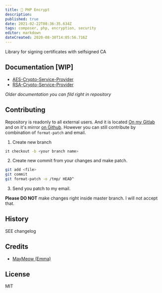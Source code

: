 ```yaml
---
title: 🔐 PHP Encrypt
description: 
published: true
date: 2021-02-22T08:36:35.634Z
tags: composer, php, encryption, security
editor: markdown
dateCreated: 2020-08-30T14:05:56.716Z
---
```


Library for signing certificates with selfsigned CA

## Documentation [WIP]

* [AES-Crypto-Service-Provider](/en/Packages/Php-encrypt/AES-Crypto-Service-Provider)
* [RSA-Crypto-Service-Provider](/en/Packages/Php-encrypt/RSA-Crypto-Service-Provider)

*Older documentation you can fild right in repository*

## Contributing

Repository is readonly to all external users. And it is located [On my Gitlab](https://gitlab.cloud.themaymeow.com/maymeowhq/personal/php-encrypt) and on it's mirror [on Github](https://github.com/MayMeow/php-encrypt). However you can still contribute by combination of `format-patch` and email.

1. Create new branch

``` bash
it checkout -b <your branch name>
```

2. Create new commit from your changes and make patch.

``` bash
git add <file>
git commit
git format-patch -o /tmp/ HEAD^
```

3. Send you patch to my email.

**Please DO NOT** make changes right inside master branch. I will not accept that.

## History

SEE changelog

## Credits

* [MayMeow (Emma)](https://github.com/MayMeow)

## License

MIT